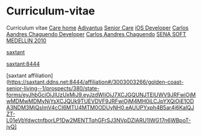 # Curriculum-vitae
Currículum vítae
[Care home](http://adivantus.com/)
[Adivantus](http://adivantus.com/)
[Senior Care](http://adivantus.com/)
[iOS Developer](http://adivantus.com/)
[Carlos Aandres Chaguendo Developer](http://adivantus.com/)
[Carlos Aandres Chaguendo](https://www.google.com.co)
[SENA SOFT MEDELLIN 2010](https://www.google.com.co/search?q=carlos+andres+chaguendo)

[saxtant](https://saxtant.ddns.net)

[saxtant:8444](https://saxtant.ddns.net:8444)

[saxtant affiliation](https://saxtant.ddns.net:8444/affiliation#/3003003266/golden-coast-senior-living--1/prospects/380/state-forms/eyJhbGciOiJIUzUxMiJ9.eyJzdWIiOiJ7XCJGQUNJTElUWV9JRFwiOjMwMDMwMDMyNjYsXCJQUk9TUEVDVF9JRFwiOjM4MH0iLCJpYXQiOjE1ODA3NDM3MjQsImV4cCI6MTU4MTM0ODUyNH0.eAUUPYxph4B5ar4j6KalQJZT-L01eVbYdwctnfborLP1Dw2MENTTqhGFrSJ3NVpDZlARU1IWG17n6WBpoT-jvQ]


